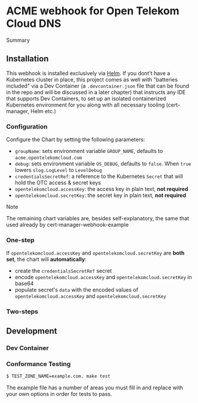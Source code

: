 # ACME webhook for Open Telekom Cloud DNS

Summary

## Installation

This webhook is installed exclusively via [Helm](https://helm.sh/). If you dont't have a Kubernetes cluster in place, this project
comes as well with "batteries included" via a Dev Container (a `.devcontainer.json` file that can be found in the repo
and will be discussed in a later chapter) that instructs any IDE that supports Dev Containers, to set up an isolated 
containerized Kubernetes environment for you along with all necessary tooling (cert-manager, Helm etc.)

### Configuration 

Configure the Chart by setting the following parameters:

- `groupName`: sets environment variable `GROUP_NAME`, defaults to `acme.opentelekomcloud.com`
- `debug`: sets environment variable `OS_DEBUG`, defaults to `false`. When `true` lowers `slog.LogLevel` to `LevelDebug`
- `credentialsSecretRef`: a reference to the Kubernetes `Secret` that will hold the OTC access & secret keys
- `opentelekomcloud.accessKey`: the access key in plain text, **not required**
- `opentelekomcloud.secretKey`: the secret key in plain text, **not required**

> [!NOTE]
> The remaining chart variables are, besides self-explanatory, the same that used already by cert-manager-webhook-example 

### One-step

If `opentelekomcloud.accessKey` and `opentelekomcloud.secretKey` are **both set**, the chart will **automatically**:

- create the `credentialsSecretRef` secret
- encode `opentelekomcloud.accessKey` and `opentelekomcloud.secretKey` in base64
- populate secret's `data` with the encoded values of `opentelekomcloud.accessKey` and `opentelekomcloud.secretKey`



### Two-steps

## Development

### Dev Container

### Conformance Testing

```bash
$ TEST_ZONE_NAME=example.com. make test
```

The example file has a number of areas you must fill in and replace with your
own options in order for tests to pass.
